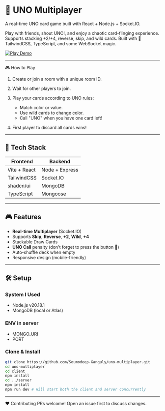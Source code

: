 # 🎉 UNO Multiplayer

A real-time UNO card game built with React + Node.js + Socket.IO.

Play with friends, shout UNO!, and enjoy a chaotic card-flinging experience. Supports stacking +2/+4, reverse, skip, and wild cards. Built with 💜 TailwindCSS, TypeScript, and some WebSocket magic.

[![Play Demo](https://soumodeep.web.app/images/projects/uno.png)](https://uno-card-game.web.app)

---

🎮 How to Play

1. Create or join a room with a unique room ID.

2. Wait for other players to join.

3. Play your cards according to UNO rules:

   - Match color or value.
   - Use wild cards to change color.
   - Call "UNO" when you have one card left!

4. First player to discard all cards wins!

---

## 🚀 Tech Stack

| Frontend     | Backend        |
| ------------ | -------------- |
| Vite + React | Node + Express |
| TailwindCSS  | Socket.IO      |
| shadcn/ui    | MongoDB        |
| TypeScript   | Mongoose       |

---

## 🎮 Features

- **Real-time Multiplayer** (Socket.IO)
- Supports **Skip**, **Reverse**, **+2**, **Wild**, **+4**
- Stackable Draw Cards
- **UNO Call** penalty (don't forget to press the button 👀)
- Auto-shuffle deck when empty
- Responsive design (mobile-friendly)

---

## 🛠️ Setup

### System I Used

- Node.js v20.18.1
- MongoDB (local or Atlas)

### ENV in server

- MONGO_URI
- PORT

### Clone & Install

```bash
git clone https://github.com/Soumodeep-Ganguly/uno-multiplayer.git
cd uno-multiplayer
cd client
npm install
cd ../server
npm install
npm run dev # Will start both the client and server concurrently
```

---

❤️ Contributing
PRs welcome! Open an issue first to discuss changes.

